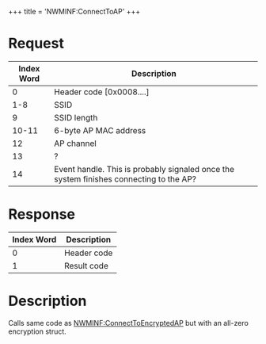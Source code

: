 +++
title = 'NWMINF:ConnectToAP'
+++

# Request

| Index Word | Description |
|----|----|
| 0 | Header code \[0x0008....\] |
| 1-8 | SSID |
| 9 | SSID length |
| 10-11 | 6-byte AP MAC address |
| 12 | AP channel |
| 13 | ? |
| 14 | Event handle. This is probably signaled once the system finishes connecting to the AP? |

# Response

| Index Word | Description |
|------------|-------------|
| 0          | Header code |
| 1          | Result code |

# Description

Calls same code as [NWMINF:ConnectToEncryptedAP](NWMINF:ConnectToEncryptedAP "wikilink") but with an all-zero encryption struct.
